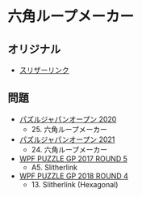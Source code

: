 # 六角ループメーカー

## オリジナル
- [スリザーリンク](slitherlink.md)

## 問題
- [パズルジャパンオープン 2020](../questions/jwpc2020.md)
	- 25\. 六角ループメーカー
- [パズルジャパンオープン 2021](../questions/jwpc2021.md)
	- 24\. 六角ループメーカー
- [WPF PUZZLE GP 2017 ROUND 5](../questions/wpfpgp2017-5.md)
	- A5. Slitherlink
- [WPF PUZZLE GP 2018 ROUND 4](../questions/wpfpgp2018-4.md)
	- 13\. Slitherlink (Hexagonal)
